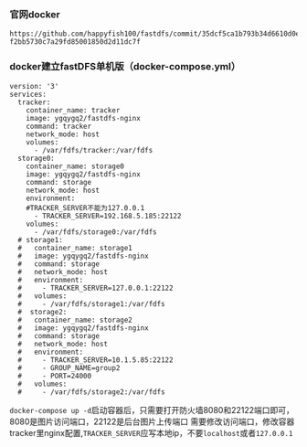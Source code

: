 ### 官网docker
```
https://github.com/happyfish100/fastdfs/commit/35dcf5ca1b793b34d6610d0e7b7d941651f231fb#diff-f2bb5730c7a29fd85001850d2d11dc7f
```

### docker建立fastDFS单机版（docker-compose.yml）

```
version: '3'
services:
  tracker:
    container_name: tracker
    image: ygqygq2/fastdfs-nginx
    command: tracker
    network_mode: host
    volumes:   
      - /var/fdfs/tracker:/var/fdfs    
  storage0:
    container_name: storage0
    image: ygqygq2/fastdfs-nginx
    command: storage
    network_mode: host  
    environment:
    #TRACKER_SERVER不能为127.0.0.1
      - TRACKER_SERVER=192.168.5.185:22122
    volumes: 
      - /var/fdfs/storage0:/var/fdfs
  # storage1:
  #   container_name: storage1
  #   image: ygqygq2/fastdfs-nginx
  #   command: storage
  #   network_mode: host  
  #   environment:
  #     - TRACKER_SERVER=127.0.0.1:22122
  #   volumes: 
  #     - /var/fdfs/storage1:/var/fdfs
  #  storage2:
  #   container_name: storage2
  #   image: ygqygq2/fastdfs-nginx
  #   command: storage
  #   network_mode: host  
  #   environment:
  #     - TRACKER_SERVER=10.1.5.85:22122
  #     - GROUP_NAME=group2
  #     - PORT=24000
  #   volumes: 
  #     - /var/fdfs/storage2:/var/fdfs         
```
`docker-compose up -d`启动容器后，只需要打开防火墙8080和22122端口即可，8080是图片访问端口，22122是后台图片上传端口
需要修改访问端口，修改容器tracker里nginx配置,`TRACKER_SERVER`应写本地ip，不要`localhost`或者`127.0.0.1`
